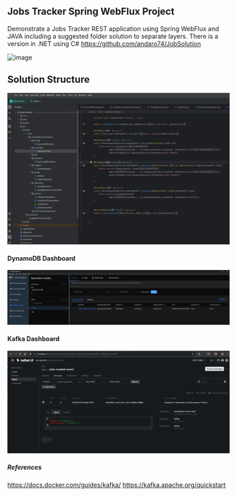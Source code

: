## Jobs Tracker Spring WebFlux Project

Demonstrate a Jobs Tracker REST application using Spring WebFlux and JAVA including a suggested folder solution to separate layers.
There is a version in .NET using C# https://github.com/andaro74/JobSolution


<img width="1519" height="1024" alt="image" src="https://github.com/user-attachments/assets/9ea719d5-ea87-44c3-a207-1504170f5be9" />

## Solution Structure

![img_3.png](img_3.png)

#### DynamoDB Dashboard
![img_2.png](img_2.png)

#### Kafka Dashboard

![img_1.png](img_1.png)


##### References
https://docs.docker.com/guides/kafka/
https://kafka.apache.org/quickstart